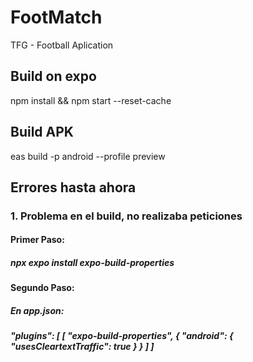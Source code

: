 # FootMatch
TFG - Football Aplication

## Build on expo
npm install && npm start --reset-cache

## Build APK
eas build -p android --profile preview

## Errores hasta ahora
### 1. Problema en el build, no realizaba peticiones
#### Primer Paso: 
##### npx expo install expo-build-properties
#### Segundo Paso: 
##### En app.json:
##### "plugins": [ [ "expo-build-properties", { "android": { "usesCleartextTraffic": true } } ] ]